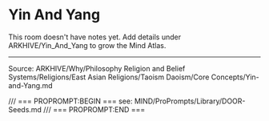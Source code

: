 # Yin And Yang

This room doesn't have notes yet. Add details under ARKHIVE/Yin_And_Yang to grow the Mind Atlas.

---
Source: ARKHIVE/Why/Philosophy Religion and Belief Systems/Religions/East Asian Religions/Taoism Daoism/Core Concepts/Yin-and-Yang.md

/// === PROPROMPT:BEGIN ===
see: MIND/ProPrompts/Library/DOOR-Seeds.md
/// === PROPROMPT:END ===
